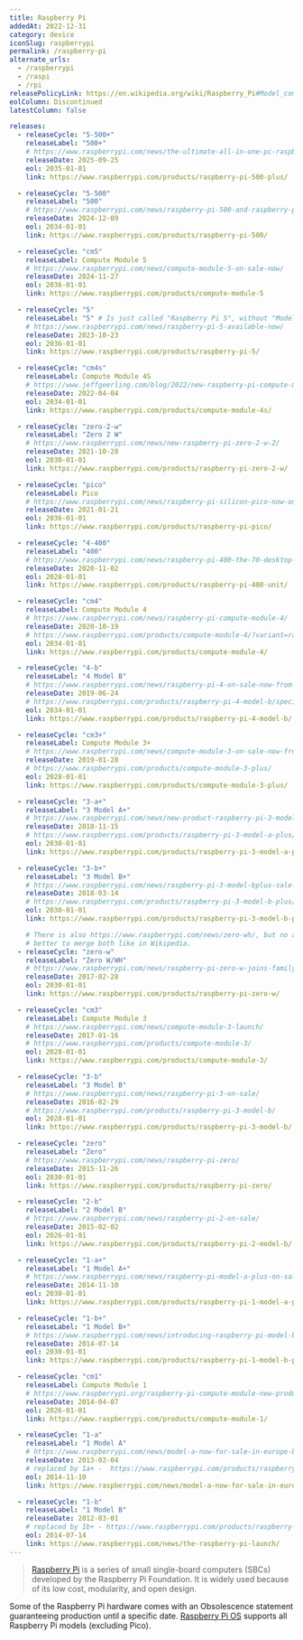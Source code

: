 ```yaml
---
title: Raspberry Pi
addedAt: 2022-12-31
category: device
iconSlug: raspberrypi
permalink: /raspberry-pi
alternate_urls:
  - /raspberrypi
  - /raspi
  - /rpi
releasePolicyLink: https://en.wikipedia.org/wiki/Raspberry_Pi#Model_comparison
eolColumn: Discontinued
latestColumn: false

releases:
  - releaseCycle: "5-500+"
    releaseLabel: "500+"
    # https://www.raspberrypi.com/news/the-ultimate-all-in-one-pc-raspberry-pi-500-plus-on-sale-now-at-200/
    releaseDate: 2025-09-25
    eol: 2035-01-01
    link: https://www.raspberrypi.com/products/raspberry-pi-500-plus/

  - releaseCycle: "5-500"
    releaseLabel: "500"
    # https://www.raspberrypi.com/news/raspberry-pi-500-and-raspberry-pi-monitor-on-sale-now/
    releaseDate: 2024-12-09
    eol: 2034-01-01
    link: https://www.raspberrypi.com/products/raspberry-pi-500/

  - releaseCycle: "cm5"
    releaseLabel: Compute Module 5
    # https://www.raspberrypi.com/news/compute-module-5-on-sale-now/
    releaseDate: 2024-11-27
    eol: 2036-01-01
    link: https://www.raspberrypi.com/products/compute-module-5

  - releaseCycle: "5"
    releaseLabel: "5" # Is just called "Raspberry Pi 5", without "Model B"
    # https://www.raspberrypi.com/news/raspberry-pi-5-available-now/
    releaseDate: 2023-10-23
    eol: 2036-01-01
    link: https://www.raspberrypi.com/products/raspberry-pi-5/

  - releaseCycle: "cm4s"
    releaseLabel: Compute Module 4S
    # https://www.jeffgeerling.com/blog/2022/new-raspberry-pi-compute-module-4s
    releaseDate: 2022-04-04
    eol: 2034-01-01
    link: https://www.raspberrypi.com/products/compute-module-4s/

  - releaseCycle: "zero-2-w"
    releaseLabel: "Zero 2 W"
    # https://www.raspberrypi.com/news/new-raspberry-pi-zero-2-w-2/
    releaseDate: 2021-10-28
    eol: 2030-01-01
    link: https://www.raspberrypi.com/products/raspberry-pi-zero-2-w/

  - releaseCycle: "pico"
    releaseLabel: Pico
    # https://www.raspberrypi.com/news/raspberry-pi-silicon-pico-now-on-sale/
    releaseDate: 2021-01-21
    eol: 2036-01-01
    link: https://www.raspberrypi.com/products/raspberry-pi-pico/

  - releaseCycle: "4-400"
    releaseLabel: "400"
    # https://www.raspberrypi.com/news/raspberry-pi-400-the-70-desktop-pc/
    releaseDate: 2020-11-02
    eol: 2028-01-01
    link: https://www.raspberrypi.com/products/raspberry-pi-400-unit/

  - releaseCycle: "cm4"
    releaseLabel: Compute Module 4
    # https://www.raspberrypi.com/news/raspberry-pi-compute-module-4/
    releaseDate: 2020-10-19
    # https://www.raspberrypi.com/products/compute-module-4/?variant=raspberry-pi-cm4001000
    eol: 2034-01-01
    link: https://www.raspberrypi.com/products/compute-module-4/

  - releaseCycle: "4-b"
    releaseLabel: "4 Model B"
    # https://www.raspberrypi.com/news/raspberry-pi-4-on-sale-now-from-35/
    releaseDate: 2019-06-24
    # https://www.raspberrypi.com/products/raspberry-pi-4-model-b/specifications/
    eol: 2034-01-01
    link: https://www.raspberrypi.com/products/raspberry-pi-4-model-b/

  - releaseCycle: "cm3+"
    releaseLabel: Compute Module 3+
    # https://www.raspberrypi.com/news/compute-module-3-on-sale-now-from-25/
    releaseDate: 2019-01-28
    # https://www.raspberrypi.com/products/compute-module-3-plus/
    eol: 2028-01-01
    link: https://www.raspberrypi.com/products/compute-module-3-plus/

  - releaseCycle: "3-a+"
    releaseLabel: "3 Model A+"
    # https://www.raspberrypi.com/news/new-product-raspberry-pi-3-model-a/
    releaseDate: 2018-11-15
    # https://www.raspberrypi.com/products/raspberry-pi-3-model-a-plus/
    eol: 2030-01-01
    link: https://www.raspberrypi.com/products/raspberry-pi-3-model-a-plus/

  - releaseCycle: "3-b+"
    releaseLabel: "3 Model B+"
    # https://www.raspberrypi.com/news/raspberry-pi-3-model-bplus-sale-now-35/
    releaseDate: 2018-03-14
    # https://www.raspberrypi.com/products/raspberry-pi-3-model-b-plus/
    eol: 2030-01-01
    link: https://www.raspberrypi.com/products/raspberry-pi-3-model-b-plus/

    # There is also https://www.raspberrypi.com/news/zero-wh/, but no associated product page, so
    # better to merge both like in Wikipedia.
  - releaseCycle: "zero-w"
    releaseLabel: "Zero W/WH"
    # https://www.raspberrypi.com/news/raspberry-pi-zero-w-joins-family/
    releaseDate: 2017-02-28
    eol: 2030-01-01
    link: https://www.raspberrypi.com/products/raspberry-pi-zero-w/

  - releaseCycle: "cm3"
    releaseLabel: Compute Module 3
    # https://www.raspberrypi.com/news/compute-module-3-launch/
    releaseDate: 2017-01-16
    # https://www.raspberrypi.com/products/compute-module-3/
    eol: 2028-01-01
    link: https://www.raspberrypi.com/products/compute-module-3/

  - releaseCycle: "3-b"
    releaseLabel: "3 Model B"
    # https://www.raspberrypi.com/news/raspberry-pi-3-on-sale/
    releaseDate: 2016-02-29
    # https://www.raspberrypi.com/products/raspberry-pi-3-model-b/
    eol: 2028-01-01
    link: https://www.raspberrypi.com/products/raspberry-pi-3-model-b/

  - releaseCycle: "zero"
    releaseLabel: "Zero"
    # https://www.raspberrypi.com/news/raspberry-pi-zero/
    releaseDate: 2015-11-26
    eol: 2030-01-01
    link: https://www.raspberrypi.com/products/raspberry-pi-zero/

  - releaseCycle: "2-b"
    releaseLabel: "2 Model B"
    # https://www.raspberrypi.com/news/raspberry-pi-2-on-sale/
    releaseDate: 2015-02-02
    eol: 2026-01-01
    link: https://www.raspberrypi.com/products/raspberry-pi-2-model-b/

  - releaseCycle: "1-a+"
    releaseLabel: "1 Model A+"
    # https://www.raspberrypi.com/news/raspberry-pi-model-a-plus-on-sale/
    releaseDate: 2014-11-10
    eol: 2030-01-01
    link: https://www.raspberrypi.com/products/raspberry-pi-1-model-a-plus/

  - releaseCycle: "1-b+"
    releaseLabel: "1 Model B+"
    # https://www.raspberrypi.com/news/introducing-raspberry-pi-model-b-plus/
    releaseDate: 2014-07-14
    eol: 2030-01-01
    link: https://www.raspberrypi.com/products/raspberry-pi-1-model-b-plus/

  - releaseCycle: "cm1"
    releaseLabel: Compute Module 1
    # https://www.raspberrypi.org/raspberry-pi-compute-module-new-product/
    releaseDate: 2014-04-07
    eol: 2026-01-01
    link: https://www.raspberrypi.com/products/compute-module-1/

  - releaseCycle: "1-a"
    releaseLabel: "1 Model A"
    # https://www.raspberrypi.com/news/model-a-now-for-sale-in-europe-buy-one-today/
    releaseDate: 2013-02-04
    # replaced by 1a+ -  https://www.raspberrypi.com/products/raspberry-pi-1-model-a-plus/
    eol: 2014-11-10
    link: https://www.raspberrypi.com/news/model-a-now-for-sale-in-europe-buy-one-today/

  - releaseCycle: "1-b"
    releaseLabel: "1 Model B"
    releaseDate: 2012-03-01
    # replaced by 1b+ - https://www.raspberrypi.com/products/raspberry-pi-1-model-b-plus/
    eol: 2014-07-14
    link: https://www.raspberrypi.com/news/the-raspberry-pi-launch/
---
```


> [Raspberry Pi](https://www.raspberrypi.com/) is a series of small single-board computers (SBCs)
> developed by the Raspberry Pi Foundation. It is widely used because of its low cost, modularity,
> and open design.

Some of the Raspberry Pi hardware comes with an Obsolescence statement guaranteeing production until a
specific date. [Raspberry Pi OS](https://www.raspberrypi.com/software/operating-systems/) supports
all Raspberry Pi models (excluding Pico).
